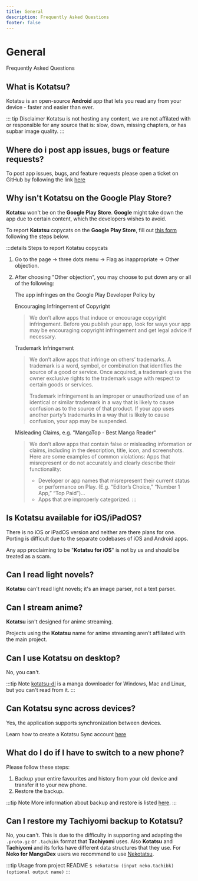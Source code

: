 ```yaml
---
title: General
description: Frequently Asked Questions
footer: false
---
```


# General
Frequently Asked Questions

## What is Kotatsu?
Kotatsu is an open-source **Android** app that lets you read any from your device - faster and easier than ever.

::: tip Disclaimer
Kotatsu is not hosting any content, we are not affilated with or responsible for any source that is: slow, down, missing chapters, or has supbar image quality.
:::

## Where do i post app issues, bugs or feature requests?
To post app issues, bugs, and feature requests please open a ticket on GitHub by following the link [here](https://github.com/KotatsuApp/Kotatsu/issues/new/choose)

## Why isn't Kotatsu on the Google Play Store?
**Kotatsu** won't be on the **Google Play Store**. **Google** might take down the app due to certain content, which the developers wishes to avoid.

To report **Kotatsu** copycats on the **Google Play Store**, fill out [this form](https://support.google.com/googleplay/android-developer/contact/takedown) following the steps below.

:::details Steps to report Kotatsu copycats
1. Go to the page -> three dots menu -> Flag as inappropriate -> Other objection.
1. After choosing "Other objection", you may choose to put down any or all of the following:

	The app infringes on the Google Play Developer Policy by

	Encouraging Infringement of Copyright

	> We don’t allow apps that induce or encourage copyright infringement. Before you publish your app, look for ways your app may be encouraging copyright infringement and get legal advice if necessary.

	Trademark Infringement

	> We don’t allow apps that infringe on others’ trademarks. A trademark is a word, symbol, or combination that identifies the source of a good or service. Once acquired, a trademark gives the owner exclusive rights to the trademark usage with respect to certain goods or services.
    >
	> Trademark infringement is an improper or unauthorized use of an identical or similar trademark in a way that is likely to cause confusion as to the source of that product. If your app uses another party’s trademarks in a way that is likely to cause confusion, your app may be suspended.

	Misleading Claims, e.g. "MangaTop - Best Manga Reader"

	> We don’t allow apps that contain false or misleading information or claims, including in the description, title, icon, and screenshots. Here are some examples of common violations: Apps that misrepresent or do not accurately and clearly describe their functionality:
	> - Developer or app names that misrepresent their current status or performance on Play.  (E.g. “Editor’s Choice,” “Number 1 App,” “Top Paid”)...
	> - Apps that are improperly categorized.
:::

## Is Kotatsu available for iOS/iPadOS?
There is no iOS or iPadOS version and neither are there plans for one.
Porting is difficult due to the separate codebases of iOS and Android apps.

Any app proclaiming to be "**Kotatsu for iOS**" is not by us and should be treated as a scam.

## Can I read light novels?
**Kotatsu** can't read light novels; it's an image parser, not a text parser.

## Can I stream anime?
**Kotatsu** isn't designed for anime streaming.

Projects using the **Kotatsu** name for anime streaming aren't affiliated with the main project.

## Can I use Kotatsu on desktop?
No, you can't.

:::tip Note
[kotatsu-dl](https://github.com/KotatsuApp/kotatsu-dl) is a manga downloader for Windows, Mac and Linux, but you can't read from it.
:::

## Can Kotatsu sync across devices?
Yes, the application supports synchronization between devices.

Learn how to create a Kotatsu Sync account [here](/manuals/guides/synchronization/)

## What do I do if I have to switch to a new phone?

Please follow these steps:
1. Backup your entire favourites and history from your old device and transfer it to your new phone.
1. Restore the backup.

:::tip Note
More information about backup and restore is listed [here](/manuals/guides/backups/).
:::

## Can I restore my Tachiyomi backup to Kotatsu?
No, you can't. This is due to the difficulty in supporting and adapting the `.proto.gz` or `.tachibk` format that **Tachiyomi** uses. Also **Kotatsu** and **Tachiyomi** and its forks have different data structures that they use. For **Neko for MangaDex** users we recommend to use [Nekotatsu](https://github.com/PhantomShift/nekotatsu).

:::tip Usage from project README
`$ nekotatsu (input neko.tachibk) (optional output name)`
:::